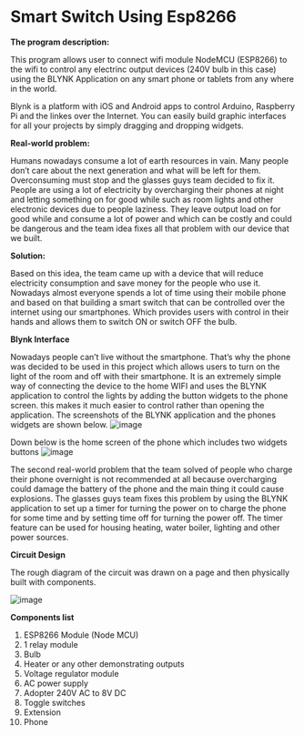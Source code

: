 # Smart Switch Using Esp8266 

****The program description:****

This program allows user to connect wifi module NodeMCU (ESP8266) to the wifi to control any electrinc output devices (240V bulb in this case) using the BLYNK Application on any smart phone or tablets from any where in the world.

Blynk is a platform with iOS and Android apps to control Arduino, Raspberry Pi and the linkes over the Internet. You can easily build graphic interfaces for all your projects by simply dragging and dropping widgets.

****Real-world problem:****

Humans nowadays consume a lot of earth resources in vain. Many people don’t care about the next generation and what will be left for them. Overconsuming must stop and the glasses guys team decided to fix it. People are using a lot of electricity by overcharging their phones at night and letting something on for good while such as room lights and other electronic devices due to people laziness. They leave output load on for good while and consume a lot of power and which can be costly and could be dangerous and the team idea fixes all that problem with our device that we built.  

****Solution:****

Based on this idea, the team came up with a device that will reduce electricity consumption and save money for the people who use it. Nowadays almost everyone spends a lot of time using their mobile phone and based on that building a smart switch that can be controlled over the internet using our smartphones. Which provides users with control in their hands and allows them to switch ON or switch OFF the bulb.

****Blynk Interface****

Nowadays people can’t live without the smartphone. That’s why the phone was decided to be used in this project which allows users to turn on the light of the room and off with their smartphone. It is an extremely simple way of connecting the device to the home WIFI and uses the BLYNK application to control the lights by adding the button widgets to the phone screen. this makes it much easier to control rather than opening the application. The screenshots of the BLYNK application and the phones widgets are shown below. 
![image](https://user-images.githubusercontent.com/73076876/134830460-b7dd6946-b316-4940-a7d3-b9130543c2d3.png)

Down below is the home screen of the phone which includes two widgets buttons 
![image](https://user-images.githubusercontent.com/73076876/134830548-7fbd013c-dfc3-4a12-87dc-483032f2777e.png)

The second real-world problem that the team solved of people who charge their phone overnight is not recommended at all because overcharging could damage the battery of the phone and the main thing it could cause explosions. The glasses guys team fixes this problem by using the BLYNK application to set up a timer for turning the power on to charge the phone for some time and by setting time off for turning the power off. The timer feature can be used for housing heating, water boiler, lighting and other power sources. 

****Circuit Design****

The rough diagram of the circuit was drawn on a page and then physically built with components.

![image](https://user-images.githubusercontent.com/73076876/134830680-6aff35bb-f4b1-4f43-869d-3c44234ac87c.png)

****Components list****

1.	ESP8266 Module (Node MCU)
2.	1 relay module
3.	Bulb 
4.	Heater or any other demonstrating outputs
5.	Voltage regulator module
6.	AC power supply 
7.	Adopter 240V AC to 8V DC 
8.	Toggle switches  
9.	Extension 
10.	Phone 


